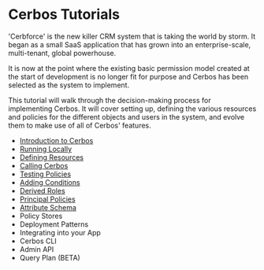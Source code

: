 # Cerbos Tutorials

'Cerbforce' is the new killer CRM system that is taking the world by storm. It began as a small SaaS application that has grown into an enterprise-scale, multi-tenant, global powerhouse.

It is now at the point where the existing basic permission model created at the start of development is no longer fit for purpose and Cerbos has been selected as the system to implement.

This tutorial will walk through the decision-making process for implementing Cerbos. It will cover setting up, defining the various resources and policies for the different objects and users in the system, and evolve them to make use of all of Cerbos' features.

- [Introduction to Cerbos](01-introduction-to-cerbos/README.md)
- [Running Locally](02-running-locally/README.md)
- [Defining Resources](03-resource-definition/README.md)
- [Calling Cerbos](04-calling-cerbos/README.md)
- [Testing Policies](05-testing-policies/README.md)
- [Adding Conditions](06-adding-conditions/README.md)
- [Derived Roles](07-derived-roles/README.md)
- [Principal Policies](08-principal-policies/README.md)
- [Attribute Schema](09-attribute-schema/README.md)
- Policy Stores
- Deployment Patterns
- Integrating into your App
- Cerbos CLI
- Admin API
- Query Plan (BETA)
